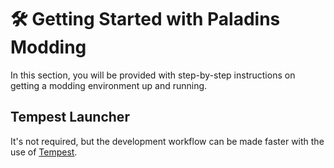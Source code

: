 # 🛠️ Getting Started with Paladins Modding

In this section, you will be provided with step-by-step instructions on getting a modding environment up and running.

## Tempest Launcher

It's not required, but the development workflow can be made faster with the use of [Tempest](/tempest).

